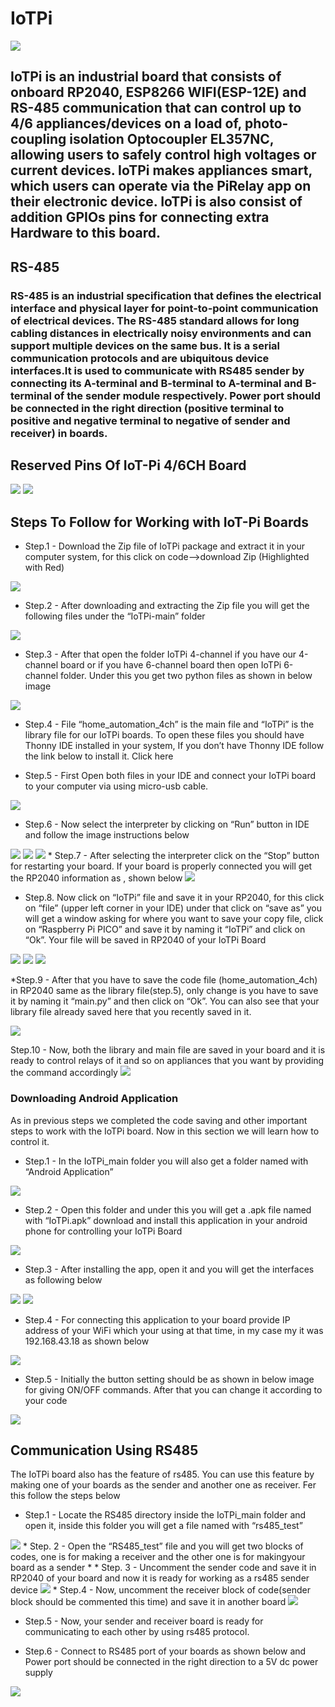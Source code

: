 # IoTPi

<img src ="https://github.com/sbcshop/IoTPi/blob/main/images/IotPi%20Banner.png"  />

## IoTPi is an industrial board that consists of onboard RP2040, ESP8266 WIFI(ESP-12E) and RS-485 communication that can control up to 4/6 appliances/devices on a load    of, photo-coupling isolation Optocoupler EL357NC, allowing users to safely control high voltages or current devices. IoTPi makes appliances smart, which users can operate via the PiRelay app on their electronic device. IoTPi is also consist of addition GPIOs pins for connecting extra Hardware to this board.

## RS-485
### RS-485 is an industrial specification that defines the electrical interface and physical layer for point-to-point communication of electrical devices. The RS-485 standard allows for long cabling distances in electrically noisy environments and can support multiple devices on the same bus. It is a serial communication protocols and are ubiquitous device interfaces.It is used to communicate with RS485 sender by connecting its A-terminal and B-terminal to A-terminal and B-terminal of the sender module respectively. Power port should be connected in the right direction (positive terminal to positive and negative terminal to negative of sender and receiver) in boards.

## Reserved Pins Of IoT-Pi 4/6CH Board

<img src ="https://github.com/sbcshop/IoTPi/blob/main/images/PinReserved-IoT4ch.png" />
<img src = "https://github.com/sbcshop/IoTPi/blob/main/images/PinReserved_IoT6ch.png" />

## Steps To Follow for Working with IoT-Pi Boards

* Step.1 - Download the Zip file of IoTPi package and extract it in your computer system, for this click on code—>download Zip (Highlighted with Red)

<img src ="https://github.com/sbcshop/IoTPi/blob/main/images/Iotpi_SC1.PNG" />

* Step.2 - After downloading and extracting the Zip file you will get the following files under the “IoTPi-main” folder

<img src ="https://github.com/sbcshop/IoTPi/blob/main/images/Screenshot%20(22).png" />

* Step.3 - After that open the folder IoTPi 4-channel if you have our 4-channel board or if you have 6-channel board then open IoTPi 6-channel folder. Under this you get   two python files as shown in below image
<img src ="https://github.com/sbcshop/IoTPi/blob/main/images/SC3.PNG" />

* Step.4 - File “home_automation_4ch” is the main file and “IoTPi” is the library file for our IoTPi boards. To open these files you should have Thonny IDE installed in your system, If you don’t have Thonny IDE follow the link below to install it. Click here

* Step.5 - First Open both files in your IDE and connect your IoTPi board to your computer via using micro-usb cable.
<img src ="https://github.com/sbcshop/IoTPi/blob/main/images/Screenshot%20(7).png" />

* Step.6 - Now select the interpreter by clicking on “Run” button in IDE and follow the image instructions below 
<img src ="https://github.com/sbcshop/IoTPi/blob/main/images/Screenshot%20(16).png" />
<img src ="https://github.com/sbcshop/IoTPi/blob/main/images/Screenshot%20(14).png" />
<img src ="https://github.com/sbcshop/IoTPi/blob/main/images/Screenshot%20(15).png" />
* Step.7 - After selecting the interpreter click on the “Stop” button for restarting your board. If your board is properly connected you will get the RP2040 information as , shown below 
<img src ="https://github.com/sbcshop/IoTPi/blob/main/images/Screenshot%20(18).png" />

* Step.8. Now click on “IoTPi” file and save it in your RP2040, for this click on “file” (upper left corner in your IDE) under that click on “save as” you will get a window asking for where you want to save your copy file, click on “Raspberry Pi PICO” and save it by naming it “IoTPi” and click on “Ok”. Your file will be saved in RP2040 of your IoTPi Board
<img src ="https://github.com/sbcshop/IoTPi/blob/main/images/Screenshot%20(1).png" />
<img src ="https://github.com/sbcshop/IoTPi/blob/main/images/Screenshot%20(2).png" />
<img src ="https://github.com/sbcshop/IoTPi/blob/main/images/Screenshot%20(3).png" />

*Step.9 - After that you have to save the code file (home_automation_4ch) in RP2040 same as the library file(step.5), only change is you have to save it by naming it “main.py” and then click on “Ok”. You can also see that your library file already saved here that you recently saved in it. 

<img src ="https://github.com/sbcshop/IoTPi/blob/main/images/Screenshot%20(8).png" />

Step.10 - Now, both the library and main file are saved in your board and it is ready to control relays of it and so on appliances that you want by providing the command accordingly
<img src ="https://github.com/sbcshop/IoTPi/blob/main/images/Screenshot%20(11).png" />

### Downloading Android Application
As in previous steps we completed the code saving and other important steps to work with the IoTPi board. Now in this section we will learn how to control it.

* Step.1 - In the IoTPi_main folder you will also get a folder named with “Android Application”
<img src ="https://github.com/sbcshop/IoTPi/blob/main/images/Screenshot%20(20).png" />

* Step.2 - Open this folder and under this you will get a .apk file named with  “IoTPi.apk” download and install this application in your android phone for controlling your IoTPi Board
<img src ="https://github.com/sbcshop/IoTPi/blob/main/images/Screenshot%20(21).png" />

* Step.3 - After installing the app, open it and you will get the interfaces as following below

<img src ="https://github.com/sbcshop/IoTPi/blob/main/images/IMG-20221013-WA0003.jpg" />

<img src ="https://github.com/sbcshop/IoTPi/blob/main/images/IMG-20221013-WA0005.jpg" />

* Step.4 - For connecting this application to your board provide IP address of your WiFi which your using at that time, in my case my it was 192.168.43.18 as shown below
<img src ="https://github.com/sbcshop/IoTPi/blob/main/images/Screenshot%20(28).png" />

* Step.5 - Initially the button setting should be as shown in below image for giving ON/OFF commands. After that you can change it according to your code
<img src ="https://github.com/sbcshop/IoTPi/blob/main/images/Screenshot_20221014.jpg" />

## Communication Using RS485
The IoTPi  board also has the feature of rs485. You can use this feature by making one of your boards as the sender and another one as receiver. Fer this follow the steps below

* Step.1 - Locate  the RS485 directory inside the IoTPi_main folder and open it, inside this folder you will get a file named with “rs485_test” 
<img src ="https://github.com/sbcshop/IoTPi/blob/main/images/Screenshot%20(23).png" />
* Step. 2 - Open the “RS485_test” file and you will get two blocks of codes, one is for making a receiver and the other one is for makingyour board as a sender
* 
* Step. 3 - Uncomment the sender code and save it in RP2040 of your board and now it is ready for working as a rs485 sender device
<img src ="https://github.com/sbcshop/IoTPi/blob/main/images/Screenshot%20(26).png" />
* Step.4 - Now, uncomment the receiver block of code(sender block should be commented this time) and save it  in another board
<img src ="https://github.com/sbcshop/IoTPi/blob/main/images/Screenshot%20(27).png" />

* Step.5 - Now, your sender and receiver board is ready for communicating to each other by using rs485 protocol.

* Step.6 - Connect to RS485 port of  your boards as shown below and Power port should be connected in the right direction to a 5V dc  power supply

<img src ="https://github.com/sbcshop/IoTPi/blob/main/images/IMG_5938%20-%20Edited%20(1).png" />
